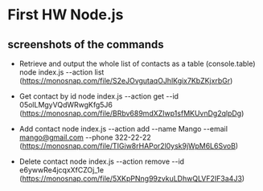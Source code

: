 # First HW Node.js

## screenshots of the commands

* Retrieve and output the whole list of contacts as a table (console.table)
node index.js --action list
(https://monosnap.com/file/S2eJOvgutaqOJhlKgix7KbZKjxrbGr)

* Get contact by id
node index.js --action get --id 05olLMgyVQdWRwgKfg5J6
(https://monosnap.com/file/BRbv689mdXZIwp1sfMKUvnDg2qlpDg)

* Add contact
node index.js --action add --name Mango --email mango@gmail.com --phone 322-22-22
(https://monosnap.com/file/TIGiw8rHAPor2l0ysk9jWpM6L6SvoB)

* Delete contact
node index.js --action remove --id e6ywwRe4jcqxXfCZOj_1e
(https://monosnap.com/file/5XKpPNng99zvkuLDhwQLVF2IF3a4J3)

